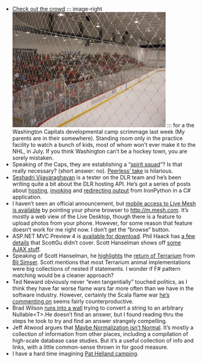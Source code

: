 -   [Check out the crowd](http://peerlessprognosticator.blogspot.com/2008/07/sro-at-kcidevelopment-camp-closes.html)
	::: image-right
	[![](https://raw.githubusercontent.com/devhawk/devhawk.github.io/master/images/blog/071208_development_camp009.JPG)](http://peerlessprognosticator.blogspot.com/2008/07/sro-at-kcidevelopment-camp-closes.html)
	:::
	for a the Washington Capitals developmental camp scrimmage last week
    (My parents are in their somewhere). Standing room only in the
    practice facility to watch a bunch of kids, most of whom won’t ever
    make it to the NHL, in July. If you think Washington can’t be a
    hockey town, you are sorely mistaken.
-   Speaking of the Caps, they are establishing a “[spirit
    squad](http://capitals.nhl.com/team/app/?service=page&page=NHLPage&id=23007)“?
    Is that really necessary? (short answer: no). [Peerless’
    take](http://peerlessprognosticator.blogspot.com/2008/07/weve-got-spirit-how-bout-you.html)
    is hilarious.
-   [Seshadri Vijayaraghavan](http://blogs.msdn.com/seshadripv) is a
    tester on the DLR team and he’s been writing quite a bit about the
    DLR hosting API. He’s got a series of posts about
    [hosting](http://blogs.msdn.com/seshadripv/archive/2008/06/24/how-to-write-a-simple-dlr-host-in-c-using-hosting-api.aspx),
    [invoking](http://blogs.msdn.com/seshadripv/archive/2008/06/30/how-to-invoke-a-python-function-from-c-using-the-dlr-hosting-api.aspx)
    and [redirecting
    output](http://blogs.msdn.com/seshadripv/archive/2008/07/08/how-to-redirect-output-from-python-code-using-the-dlr-hosting-api.aspx)
    from IronPython in a C\# application.
-   I haven’t seen an official announcement, but [mobile access to Live
    Mesh is
    available](http://www.liveside.net/blogs/main/archive/2008/07/17/microsoft-opens-up-live-mesh-for-basic-mobile-access.aspx)
    by pointing your phone browser to <http://m.mesh.com>. It’s mostly a
    web view of the Live Desktop, though there is a feature to upload
    photos from your phone. However, for some reason that feature
    doesn’t work for me right now. I don’t get the “browse” button.
-   ASP.NET MVC Preview 4 is [available for
    download](http://www.codeplex.com/aspnet/Release/ProjectReleases.aspx?ReleaseId=15389).
    Phil Haack has [a few
    details](http://haacked.com/archive/2008/07/16/aspnetmvc-codeplex-preview4.aspx)
    that ScottGu didn’t cover. Scott Hanselman shows off [some AJAX
    stuff](http://feeds.feedburner.com/~r/ScottHanselman/~3/337456906/ASPNETMVCPreview4UsingAjaxAndAjaxForm.aspx).
-   Speaking of Scott Hanselman, he
    [highlights](http://www.hanselman.com/blog/LearningOpportunityNETTerrariumIsBack.aspx)
    the [return of
    Terrarium](http://weblogs.asp.net/bsimser/archive/2008/07/16/reintroducing-terrarium-now-with-2-0-goodness.aspx)
    from [Bil Simser](http://weblogs.asp.net/bsimser/default.aspx).
    Scott mentions that most Terrarium animal implementations were big
    collections of nested if statements. I wonder if F\# pattern
    matching would be a cleaner approach?
-   Ted Neward obviously never “even tangentially” touched politics, as
    I think they have far worse flame wars far more often than we have
    in the software industry. However, certainly the Scala flame war
    [he’s commenting
    on](http://blogs.tedneward.com/2008/07/16/Of+Zealotry+Idiocy+And+Etiquette.aspx)
    seems fairly counterproductive.
-   Brad Wilson [runs into a
    wall](http://bradwilson.typepad.com/blog/2008/07/creating-nullab.html)
    trying to convert a string to an arbitrary Nullable\<T\>.He doesn’t
    find an answer, but I found reading thru the steps he took to try
    and find an answer strangely compelling.
-   Jeff Atwood argues that [Maybe Normalization isn’t
    Normal](http://www.codinghorror.com/blog/archives/001152.html). It’s
    mostly a collection of information from other places, including a
    compilation of high-scale database case studies. But it’s a useful
    collection of info and links, with a little common-sense thrown in
    for good measure.
-   I have a hard time imagining [Pat Helland
    camping](http://blogs.msdn.com/pathelland/archive/2008/07/16/a-weekend-at-foo-camp.aspx).
